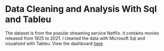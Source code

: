# Data Cleaning and Analysis With Sql and Tableu
The dataset is from the popular streaming service Netflix. it contains movies released from 1925 to 2021. 
I cleaned the data with Microsoft Sql and visualized with Tableu.
View the dashboard [here](https://public.tableau.com/app/profile/quincy.oluwaji/viz/NetflixDashboard_16857329561400/Dashboard2?publish=yes)


